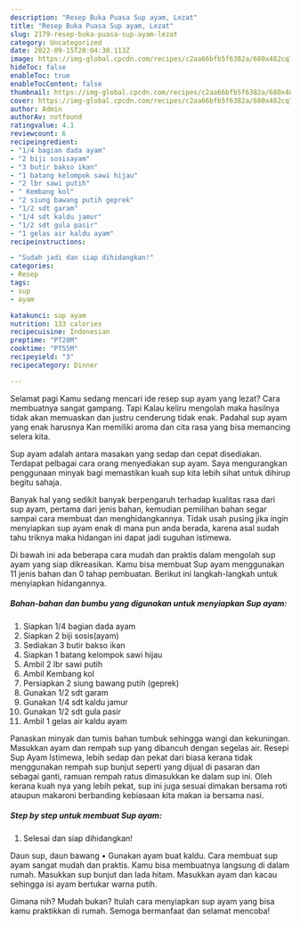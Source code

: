 ```yaml
---
description: "Resep Buka Puasa Sup ayam, Lezat"
title: "Resep Buka Puasa Sup ayam, Lezat"
slug: 2179-resep-buka-puasa-sup-ayam-lezat
category: Uncategorized
date: 2022-09-15T20:04:30.113Z
image: https://img-global.cpcdn.com/recipes/c2aa66bfb5f6382a/680x482cq70/sup-ayam-foto-resep-utama.jpg
hideToc: false
enableToc: true
enableTocContent: false
thumbnail: https://img-global.cpcdn.com/recipes/c2aa66bfb5f6382a/680x482cq70/sup-ayam-foto-resep-utama.jpg
cover: https://img-global.cpcdn.com/recipes/c2aa66bfb5f6382a/680x482cq70/sup-ayam-foto-resep-utama.jpg
author: Admin
authorAv: notfound
ratingvalue: 4.1
reviewcount: 6
recipeingredient:
- "1/4 bagian dada ayam"
- "2 biji sosisayam"
- "3 butir bakso ikan"
- "1 batang kelompok sawi hijau"
- "2 lbr sawi putih"
- " Kembang kol"
- "2 siung bawang putih geprek"
- "1/2 sdt garam"
- "1/4 sdt kaldu jamur"
- "1/2 sdt gula pasir"
- "1 gelas air kaldu ayam"
recipeinstructions:

- "Sudah jadi dan siap dihidangkan!"
categories:
- Resep
tags:
- sup
- ayam

katakunci: sup ayam 
nutrition: 133 calories
recipecuisine: Indonesian
preptime: "PT28M"
cooktime: "PT55M"
recipeyield: "3"
recipecategory: Dinner

---
```



Selamat pagi Kamu sedang mencari ide resep sup ayam yang lezat? Cara membuatnya sangat gampang. Tapi Kalau keliru mengolah maka hasilnya tidak akan memuaskan dan justru cenderung tidak enak. Padahal sup ayam yang enak harusnya Kan memiliki aroma dan cita rasa yang bisa memancing selera kita.


Sup ayam adalah antara masakan yang sedap dan cepat disediakan. Terdapat pelbagai cara orang menyediakan sup ayam. Saya mengurangkan penggunaan minyak bagi memastikan kuah sup kita lebih sihat untuk dihirup begitu sahaja.

Banyak hal yang sedikit banyak berpengaruh terhadap kualitas rasa dari sup ayam, pertama dari jenis bahan, kemudian pemilihan bahan segar sampai cara membuat dan menghidangkannya. Tidak usah pusing jika ingin menyiapkan sup ayam enak di mana pun anda berada, karena asal sudah tahu triknya maka hidangan ini dapat jadi suguhan istimewa.


Di bawah ini ada beberapa cara mudah dan praktis dalam mengolah sup ayam yang siap dikreasikan. Kamu bisa membuat Sup ayam menggunakan 11 jenis bahan dan 0 tahap pembuatan. Berikut ini langkah-langkah untuk menyiapkan hidangannya.

<!--inarticleads1-->

##### Bahan-bahan dan bumbu yang digunakan untuk menyiapkan Sup ayam:

1. Siapkan 1/4 bagian dada ayam
1. Siapkan 2 biji sosis(ayam)
1. Sediakan 3 butir bakso ikan
1. Siapkan 1 batang kelompok sawi hijau
1. Ambil 2 lbr sawi putih
1. Ambil  Kembang kol
1. Persiapkan 2 siung bawang putih (geprek)
1. Gunakan 1/2 sdt garam
1. Gunakan 1/4 sdt kaldu jamur
1. Gunakan 1/2 sdt gula pasir
1. Ambil 1 gelas air kaldu ayam


Panaskan minyak dan tumis bahan tumbuk sehingga wangi dan kekuningan. Masukkan ayam dan rempah sup yang dibancuh dengan segelas air. Resepi Sup Ayam Istimewa, lebih sedap dan pekat dari biasa kerana tidak menggunakan rempah sup bunjut seperti yang dijual di pasaran dan sebagai ganti, ramuan rempah ratus dimasukkan ke dalam sup ini. Oleh kerana kuah nya yang lebih pekat, sup ini juga sesuai dimakan bersama roti ataupun makaroni berbanding kebiasaan kita makan ia bersama nasi. 

<!--inarticleads2-->

##### Step by step untuk membuat Sup ayam:


1. Selesai dan siap dihidangkan!

Daun sup, daun bawang • Gunakan ayam buat kaldu. Cara membuat sup ayam sangat mudah dan praktis. Kamu bisa membuatnya langsung di dalam rumah. Masukkan sup bunjut dan lada hitam. Masukkan ayam dan kacau sehingga isi ayam bertukar warna putih. 

Gimana nih? Mudah bukan? Itulah cara menyiapkan sup ayam yang bisa kamu praktikkan di rumah. Semoga bermanfaat dan selamat mencoba!
